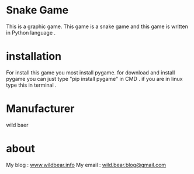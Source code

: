 # Snake Game
 This is a graphic game. This game is a snake game and this game is written in Python language .
                                              

# installation
For install this game you most install pygame. for download and install pygame you can just type "pip install pygame" in CMD .
if you are in linux type this in terminal .
 
 
# Manufacturer
 wild baer 
 
 
# about 
 My blog : www.wildbear.info
 My email : wild.bear.blog@gmail.com

